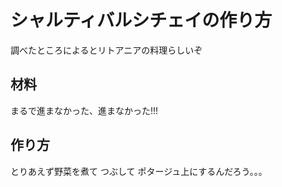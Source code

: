 # シャルティバルシチェイの作り方
調べたところによるとリトアニアの料理らしいぞ

## 材料
まるで進まなかった、進まなかった!!!


## 作り方
とりあえず野菜を煮て
つぶして
ポタージュ上にするんだろう。。。


